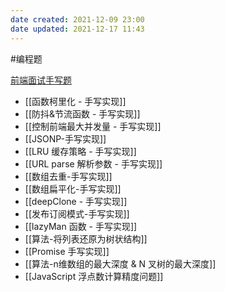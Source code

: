 ```yaml
---
date created: 2021-12-09 23:00
date updated: 2021-12-17 11:43
---
```


#编程题

[前端面试手写题](https://github.com/Mayandev/fe-interview-handwrite/blob/master/README.md)

- [[函数柯里化 - 手写实现]]
- [[防抖&节流函数 - 手写实现]]
- [[控制前端最大并发量 - 手写实现]]
- [[JSONP-手写实现]]
- [[LRU 缓存策略 - 手写实现]]
- [[URL parse 解析参数 - 手写实现]]
- [[数组去重-手写实现]]
- [[数组扁平化-手写实现]]
- [[deepClone - 手写实现]]
- [[发布订阅模式-手写实现]]
- [[lazyMan 函数 - 手写实现]]
- [[算法-将列表还原为树状结构]]
- [[Promise 手写实现]] 
- [[算法-n维数组的最大深度 & N 叉树的最大深度]]
- [[JavaScript 浮点数计算精度问题]]